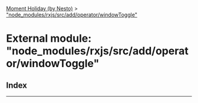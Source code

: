[Moment Holiday (by Nesto)](../README.md) > ["node_modules/rxjs/src/add/operator/windowToggle"](../modules/_node_modules_rxjs_src_add_operator_windowtoggle_.md)

# External module: "node_modules/rxjs/src/add/operator/windowToggle"

## Index

---


